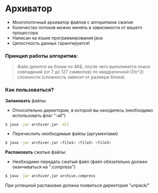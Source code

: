 # Архиватор

- Многопоточный архиватор файлов с алгоритмом сжатия
- Количество потоков можно менять в зависимости от вашего процессора
- Написан на языке программирования java
- Целостность данных гарантируется!

### Принцип работы алгоритма:
> Файл делится на блоки по 4КБ, после чего выполняется поиск совпадений (от 7 до 127 символов)
> по квадратичной О(n^2) сложности (сложность зависит от размера блока).


### Как пользоваться?

**Запаковать** файлы:

- Относительно директории, в которой вы находитесь (необходимо использовать флаг "-all")
```sh
$ java -jar archiver.jar -all
```

- Перечислить необходимые файлы (аргументами)
```sh
$ java -jar archiver.jar <file1> <file2> <file3>
```


**Распаковать** сжатые файлы:

- Необходимо передать сжатый файл (файл обязательно должен оканчиваться на ".compress")
```sh
$ java -jar archiver.jar archive.compress
```
При успешной распаковке должна появиться директория "unpack/"
